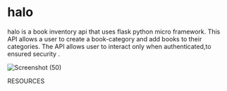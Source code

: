 # halo
halo is a book inventory api that uses flask python micro framework.
This API allows a user to create a book-category and add books to their categories.
The API allows user to interact only when authenticated,to ensured security .





![Screenshot (50)](https://github.com/Craigryy/halo/assets/116971272/a9580fb5-1356-416f-9106-c1429beddf86)

RESOURCES

